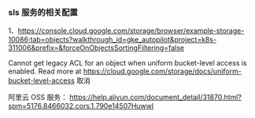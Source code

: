 
### sls 服务的相关配置
1、https://console.cloud.google.com/storage/browser/example-storage-10086;tab=objects?walkthrough_id=gke_autopilot&project=k8s-311006&prefix=&forceOnObjectsSortingFiltering=false

Cannot get legacy ACL for an object when uniform bucket-level access is enabled. Read more at https://cloud.google.com/storage/docs/uniform-bucket-level-access
取消

阿里云 OSS 服务： https://help.aliyun.com/document_detail/31870.html?spm=5176.8466032.cors.1.790e14507Huwwl 
